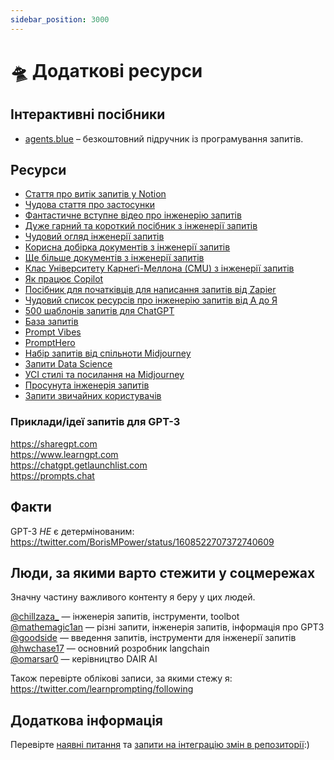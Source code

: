 ```yaml
---
sidebar_position: 3000
---
```


# 🛸 Додаткові ресурси

## Інтерактивні посібники
* [agents.blue](https://www.agents.blue/) – безкоштовний підручник із програмування запитів.

## Ресурси

* [Стаття про витік запитів у Notion](https://lspace.swyx.io/p/reverse-prompt-eng)
* [Чудова стаття про застосунки](https://huyenchip.com/2023/04/11/llm-engineering.html)<br/>
* [Фантастичне вступне відео про інженерію запитів](https://youtube.com/watch?v=dOxUroR57xs&feature=shares)<br/>
* [Дуже гарний та короткий посібник з інженерії запитів](https://help.openai.com/en/articles/6654000-best-practices-for-prompt-engineering-with-openai-api)<br/>
* [Чудовий огляд інженерії запитів](https://humanloop.com/blog/prompt-engineering-101)<br/>
* [Корисна добірка документів з інженерії запитів](https://github.com/dair-ai/Prompt-Engineering-Guide)<br/>
* [Ще більше документів з інженерії запитів](https://github.com/thunlp/PromptPapers)<br/>
* [Клас Університету Карнеґі-Меллона (CMU) з інженерії запитів](https://youtu.be/5ef83Wljm-M)<br/>
* [Як працює Copilot](https://thakkarparth007.github.io/copilot-explorer/posts/copilot-internals.html)<br/>
* [Посібник для початківців для написання запитів від Zapier](https://zapier.com/blog/gpt-3-prompt/)<br/>
* [Чудовий список ресурсів про інженерію запитів від А до Я](https://github.com/promptslab/Awesome-Prompt-Engineering)<br/>
* [500 шаблонів запитів для ChatGPT](https://www.notion.so/500-ChatGPT-Prompt-Templates-d9541e901b2b4e8f800e819bdc0256da)<br/>
* [База запитів](https://promptbase.com/) <br/>
* [Prompt Vibes](https://www.promptvibes.com/) <br/>
* [PromptHero](https://prompthero.com/)
* [Набір запитів від спільноти Midjourney](https://www.midjourney.com/showcase/recent/)<br/>
* [Запити Data Science](https://github.com/travistangvh/ChatGPT-Data-Science-Prompts.git)
* [УСІ стилі та посилання на Midjourney](https://github.com/willwulfken/MidJourney-Styles-and-Keywords-Reference)<br/>
* [Просунута інженерія запитів](https://jamesbachini.com/advanced-midjourney-prompt-engineering/#midjourney-flags)
* [Запити звичайних користувачів](https://www.ordinarypeopleprompts.com/)

### Приклади/ідеї запитів для GPT-3

https://sharegpt.com <br/> https://www.learngpt.com <br/> https://chatgpt.getlaunchlist.com <br/> https://prompts.chat


## Факти

GPT-3 *НЕ* є детермінованим: https://twitter.com/BorisMPower/status/1608522707372740609

## Люди, за якими варто стежити у соцмережах

Значну частину важливого контенту я беру у цих людей.

[@chillzaza_](https://mobile.twitter.com/chillzaza_) — інженерія запитів, інструменти, toolbot<br/> [@mathemagic1an](https://mobile.twitter.com/mathemagic1an) — різні запити, інженерія запитів, інформація про GPT3<br/> [@goodside](https://twitter.com/goodside/status/1588247865503010816) — введення запитів, інструменти для інженерії запитів<br/> [@hwchase17](https://twitter.com/hwchase17) — основний розробник langchain<br/> [@omarsar0](https://twitter.com/omarsar0) — керівництво DAIR AI

Також перевірте облікові записи, за якими стежу я: https://twitter.com/learnprompting/following

## Додаткова інформація

Перевірте [наявні питання](https://github.com/trigaten/Learn_Prompting/issues) та [ запити на інтеграцію змін в репозиторії](https://github.com/trigaten/Learn_Prompting/pulls):)
